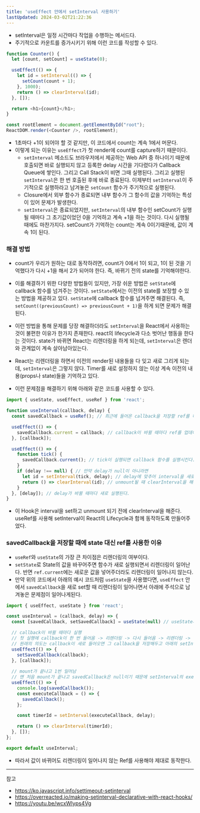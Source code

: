 ```yaml
---
title: 'useEffect 안에서 setInterval 사용하기'
lastUpdated: 2024-03-02T21:22:36
---
```


- setInterval은 일정 시간마다 작업을 수행하는 메서드다. 
- 주기적으로 카운트를 증가시키기 위해 이런 코드를 작성할 수 있다.
  
```js
function Counter() {
  let [count, setCount] = useState(0);

  useEffect(() => {
    let id = setInterval(() => {
      setCount(count + 1);
    }, 1000);
    return () => clearInterval(id);
  }, []);

  return <h1>{count}</h1>;
}

const rootElement = document.getElementById("root");
ReactDOM.render(<Counter />, rootElement);
```

- 1초마다 +1이 되어야 할 것 같지만, 이 코드에서 count는 계속 1에서 머문다.
- 이렇게 되는 이유는 `useEffect`가 첫 render에 count를 capture하기 때문이다. 
  - `setInterval` 메소드도 브라우저에서 제공하는 Web API 중 하나이기 때문에 호출되면 바로 실행되지 않고 등록한 delay 시간을 기다렸다가 Callback Queue에 쌓인다. 그리고 Call Stack이 비면 그때 실행된다. 그리고 실행된 `setInterval`은 한 번 호출된 후에 바로 종료된다. 이제부터 `setInterval`이 주기적으로 실행하라고 남겨놓은 `setCount` 함수가 주기적으로 실행된다. 
  - Closure에서 외부 함수가 종료되면 내부 함수가 그 함수의 값을 기억하는 특성이 있어 문제가 발생한다.
  - `setInterval`은 종료되었지만, `setInterval`의 내부 함수인 setCount가 실행될 때마다 그 초기값이었던 0을 기억하고 계속 +1을 하는 것이다. 다시 실행될 때에도 마찬가지다. setCount가 기억하는 count는 계속 0이기때문에, 값이 계속 1이 된다.

### 해결 방법

- count가 우리가 원하는 대로 동작하려면, count가 0에서 1이 되고, 1이 된 것을 기억했다가 다시 +1을 해서 2가 되어야 한다. 즉, 바뀌기 전의 state를 기억해야한다. 
- 이를 해결하기 위한 다양한 방법들이 있지만, 가장 쉬운 방법은 `setState`에 callback 함수를 넘겨주는 것이다. `setState`에서는 이전의 state를 보장할 수 있는 방법을 제공하고 있다. `setState`에 callback 함수를 넘겨주면 해결된다. 즉, `setCount((previousCount) => previousCount + 1)`을 하게 되면 문제가 해결된다.
  
- 이런 방법을 통해 문제를 당장 해결하더라도 `setInterval`을 React에서 사용하는 것이 불편한 이유가 한가지 존재한다. react의 lifecycle과 다소 벗어난 행동을 한다는 것이다. state가 바뀌면 React는 리렌더링을 하게 되는데, `setInterval`은 렌더와 관계없이 계속 살아남아있는다. 
- React는 리렌더링을 하면서 이전의 render된 내용들을 다 잊고 새로 그리게 되는데, `setInterval`은 그렇지 않다. Timer를 새로 설정하지 않는 이상 계속 이전의 내용(props나 state)들을 기억하고 있다. 
- 이런 문제점을 해결하기 위해 아래와 같은 코드를 사용할 수 있다.
  
```js
import { useState, useEffect, useRef } from 'react';

function useInterval(callback, delay) {
  const savedCallback = useRef(); // 최근에 들어온 callback을 저장할 ref를 하나 만든다.

  useEffect(() => {
    savedCallback.current = callback; // callback이 바뀔 때마다 ref를 업데이트 해준다.
  }, [callback]);

  useEffect(() => {
    function tick() {
      savedCallback.current(); // tick이 실행되면 callback 함수를 실행시킨다.
    }
    if (delay !== null) { // 만약 delay가 null이 아니라면 
      let id = setInterval(tick, delay); // delay에 맞추어 interval을 새로 실행시킨다.
      return () => clearInterval(id); // unmount될 때 clearInterval을 해준다.
    }
  }, [delay]); // delay가 바뀔 때마다 새로 실행된다.
}
```

- 이 Hook은 interval을 set하고 unmount 되기 전에 clearInterval을 해준다. useRef를 사용해 setInterval이 React의 Lifecycle과 함께 동작하도록 만들어주었다. 

### savedCallback을 저장할 때에 state 대신 ref를 사용한 이유

- `useRef`와 `useState`의 가장 큰 차이점은 리렌더링의 여부이다. 
- `setState`로 State의 값을 바꾸어주면 함수가 새로 실행되면서 리렌더링이 일어난다. 반면 `ref.current`에는 새로운 값을 넣어주더라도 리렌더링이 일어나지 않는다.
- 만약 위의 코드에서 아래의 예시 코드처럼 `useState`을 사용했다면, `useEffect` 안에서 `savedCallback`을 새로 set할 때 리렌더링이 일어나면서 아래에 주석으로 남겨놓은 문제점이 일어나게된다.

```js
import { useEffect, useState } from 'react';

const useInterval = (callback, delay) => {
  const [savedCallback, setSavedCallback] = useState(null) // useState사용

  // callback이 바뀔 때마다 실행
  // 첫 실행에 callback이 한 번 들어옴 -> 리렌더링 -> 다시 들어옴 -> 리렌더링 -> .. 무한 반복
  // 원래의 의도는 callback이 새로 들어오면 그 callback을 저장해두고 아래의 setInterval을 다시 실행해주려는 의도
  useEffect(() => {
    setSavedCallback(callback);
  }, [callback]);
  
  // mount가 끝나고 1번 일어남
  // 맨 처음 mount가 끝나고 savedCallback은 null이기 때문에 setInterval의 executeCallback이 제대로 실행되지 않음 (null이기 때문에)
  useEffect(() => {
    console.log(savedCallback());
    const executeCallback = () => {
      savedCallback();
    };

    const timerId = setInterval(executeCallback, delay);

    return () => clearInterval(timerId);
  }, []);
};

export default useInterval;
```

- 따라서 값이 바뀌어도 리렌더링이 일어나지 않는 Ref를 사용해야 제대로 동작한다.

---
참고
- https://ko.javascript.info/settimeout-setinterval
- https://overreacted.io/making-setinterval-declarative-with-react-hooks/
- https://youtu.be/wcxWlyps4Vg
